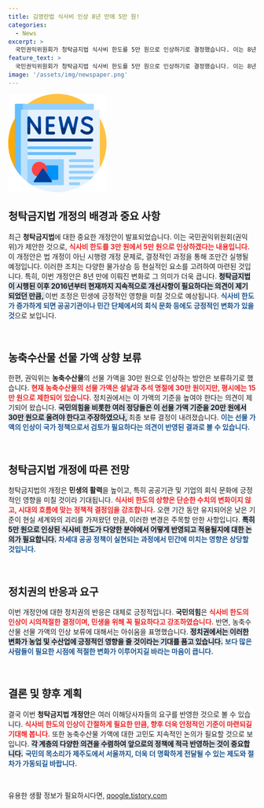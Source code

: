 ```yaml
---
title: 김영란법 식사비 인상 8년 만에 5만 원!
categories:
  - News
excerpt: >
  국민권익위원회가 청탁금지법 식사비 한도를 5만 원으로 인상하기로 결정했습니다. 이는 8년 만의 큰 변화로, 물가 상승 반영을 위한 조치입니다. 그러나 농축수산물 선물 가액 인상은 보류돼 이목이 집중되고 있는데, 정치권에서는 명절 선물 기준을 높이자는 요구가 이어지고 있습니다.
feature_text: >
  국민권익위원회가 청탁금지법 식사비 한도를 5만 원으로 인상하기로 결정했습니다. 이는 8년 만의 큰 변화로, 물가 상승 반영을 위한 조치입니다. 그러나 농축수산물 선물 가액 인상은 보류돼 이목이 집중되고 있는데, 정치권에서는 명절 선물 기준을 높이자는 요구가 이어지고 있습니다.
image: '/assets/img/newspaper.png'
---
```


<p><img src="/assets/img/newspaper.png" alt="kimp 속보" /></p>

<h2 data-ke-size="size26">청탁금지법 개정의 배경과 중요 사항</h2>

<p data-ke-size="size16">최근 <b>청탁금지법</b>에 대한 중요한 개정안이 발표되었습니다. 이는 국민권익위원회(권익위)가 제안한 것으로, <b><span style="color: #ee2323;">식사비 한도를 3만 원에서 5만 원으로 인상하겠다는 내용입니다.</span></b> 이 개정안은 법 개정이 아닌 시행령 개정 문제로, 결정적인 과정을 통해 조만간 실행될 예정입니다. 이러한 조치는 다양한 물가상승 등 현실적인 요소를 고려하여 마련된 것입니다. 특히, 이번 개정안은 8년 만에 이뤄진 변화로 그 의미가 더욱 큽니다. <b><span style="background-color: #21538527;">청탁금지법이 시행된 이후 2016년부터 현재까지 지속적으로 개선사항이 필요하다는 의견이 제기 되었던 만큼, </span></b>이번 조정은 민생에 긍정적인 영향을 미칠 것으로 예상됩니다. <b><span style="color: #1a5490;">식사비 한도가 증가하게 되면 공공기관이나 민간 단체에서의 회식 문화 등에도 긍정적인 변화가 있을 것</span></b>으로 보입니다.</p>

<p data-ke-size="size16">&nbsp;</p>

<h2 data-ke-size="size26">농축수산물 선물 가액 상향 보류</h2>

<p data-ke-size="size16">한편, 권익위는 <b>농축수산물</b>의 선물 가액을 30만 원으로 인상하는 방안은 보류하기로 했습니다. <b><span style="color: #ee2323;">현재 농축수산물의 선물 가액은 설날과 추석 명절에 30만 원이지만, 평시에는 15만 원으로 제한되어 있습니다.</span></b> 정치권에서는 이 가액의 기준을 높여야 한다는 의견이 제기되어 왔습니다. <b><span style="background-color: #21538527;">국민의힘을 비롯한 여러 정당들은 이 선물 가액 기준을 20만 원에서 30만 원으로 올려야 한다고 주장하였으나, </span></b>최종 보류 결정이 내려졌습니다. <b><span style="color: #1a5490;">이는 선물 가액의 인상이 국가 정책으로서 검토가 필요하다는 의견이 반영된 결과로 볼 수 있습니다.</span></b></p>

<p data-ke-size="size16">&nbsp;</p>

<h2 data-ke-size="size26">청탁금지법 개정에 따른 전망</h2>

<p data-ke-size="size16">청탁금지법의 개정은 <b>민생의 활력</b>을 높이고, 특히 공공기관 및 기업의 회식 문화에 긍정적인 영향을 미칠 것이라 기대됩니다. <b><span style="color: #ee2323;">식사비 한도의 상향은 단순한 수치의 변화이지 않고, 시대의 흐름에 맞는 정책적 결정임을 강조합니다.</span></b> 오랜 기간 동안 유지되어온 낮은 기준이 현실 세계와의 괴리를 가져왔던 만큼, 이러한 변경은 주목할 만한 사항입니다. <b><span style="background-color: #21538527;">특히 5만 원으로 인상된 식사비 한도가 다양한 분야에서 어떻게 반영되고 적용될지에 대한 논의가 필요합니다.</span></b> <b><span style="color: #1a5490;">차세대 공공 정책이 실현되는 과정에서 민간에 미치는 영향은 상당할 것입니다.</span></b></p>

<p data-ke-size="size16">&nbsp;</p>

<h2 data-ke-size="size26">정치권의 반응과 요구</h2>

<p data-ke-size="size16">이번 개정안에 대한 정치권의 반응은 대체로 긍정적입니다. <b>국민의힘</b>은 <b><span style="color: #ee2323;">식사비 한도의 인상이 시의적절한 결정이며, 민생을 위해 꼭 필요하다고 강조하였습니다.</span></b> 반면, 농축수산물 선물 가액의 인상 보류에 대해서는 아쉬움을 표명했습니다. <b><span style="background-color: #21538527;">정치권에서는 이러한 변화가 농업 및 수산업에 긍정적인 영향을 줄 것이라는 기대를 품고 있습니다.</span></b> <b><span style="color: #1a5490;">보다 많은 사람들이 필요한 시점에 적절한 변화가 이루어지길 바라는 마음이 큽니다.</span></b></p>

<p data-ke-size="size16">&nbsp;</p>

<h2 data-ke-size="size26">결론 및 향후 계획</h2>

<p data-ke-size="size16">결국 이번 <b>청탁금지법 개정안</b>은 여러 이해당사자들의 요구를 반영한 것으로 볼 수 있습니다. <b><span style="color: #ee2323;">식사비 한도의 인상이 간절하게 필요한 만큼, 향후 더욱 안정적인 기준이 마련되길 기대해 봅니다.</span></b> 또한 농축수산물 가액에 대한 고민도 지속적인 논의가 필요할 것으로 보입니다. <b><span style="background-color: #21538527;">각 계층의 다양한 의견을 수렴하여 앞으로의 정책에 적극 반영하는 것이 중요합니다.</span></b> <b><span style="color: #1a5490;">국민의 목소리가 제주도에서 서울까지, 더욱 더 명확하게 전달될 수 있는 제도와 절차가 가동되길 바랍니다.</span></b></p>

<p data-ke-size="size16">&nbsp;</p>
유용한 생활 정보가 필요하시다면, <a href="https://qoogle.tistory.com" rel="dofollow">qoogle.tistory.com</a>


